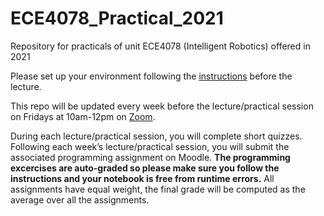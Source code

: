 # ECE4078_Practical_2021
Repository for practicals of unit ECE4078 (Intelligent Robotics) offered in 2021

Please set up your environment following the [instructions](Instructions) before the lecture.

This repo will be updated every week before the lecture/practical session on Fridays at 10am-12pm on [Zoom](https://monash.zoom.us/j/82404943087?pwd=d1dxQmpKdFp1Zis4ME55b0tFcVVsdz09). 

During each lecture/practical session, you will complete short quizzes. Following each week’s lecture/practical session, you will submit the associated programming assignment on Moodle. **The programming excercises are auto-graded so please make sure you follow the instructions and your notebook is free from runtime errors.** All assignments have equal weight, the final grade will be computed as the average over all the assignments.
